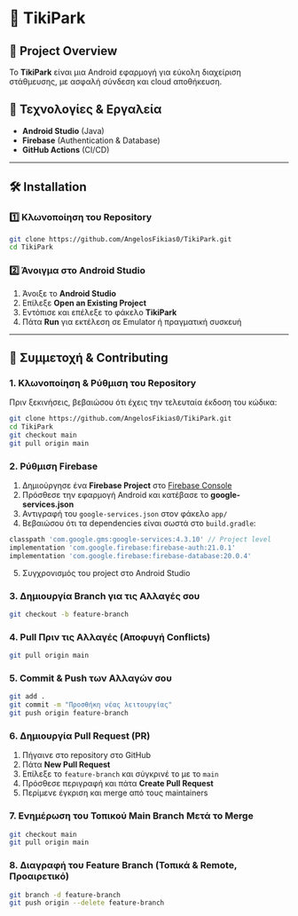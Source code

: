 # 🚗 TikiPark

## 📌 Project Overview
Το **TikiPark** είναι μια Android εφαρμογή για εύκολη διαχείριση στάθμευσης, με ασφαλή σύνδεση και cloud αποθήκευση.

## 📱 Τεχνολογίες & Εργαλεία
- **Android Studio** (Java)
- **Firebase** (Authentication & Database)
- **GitHub Actions** (CI/CD)

---

## 🛠 Installation

### 1️⃣ Κλωνοποίηση του Repository
```bash
git clone https://github.com/AngelosFikias0/TikiPark.git
cd TikiPark
```

### 2️⃣ Άνοιγμα στο Android Studio

1. Άνοιξε το **Android Studio**
2. Επίλεξε **Open an Existing Project**
3. Εντόπισε και επέλεξε το φάκελο **TikiPark**
4. Πάτα **Run** για εκτέλεση σε Emulator ή πραγματική συσκευή

---

## 👥 Συμμετοχή & Contributing

### 1. **Κλωνοποίηση & Ρύθμιση του Repository**
Πριν ξεκινήσεις, βεβαιώσου ότι έχεις την τελευταία έκδοση του κώδικα:
```bash
git clone https://github.com/AngelosFikias0/TikiPark.git
cd TikiPark
git checkout main
git pull origin main
```

### 2. **Ρύθμιση Firebase**
1. Δημιούργησε ένα **Firebase Project** στο [Firebase Console](https://console.firebase.google.com/)
2. Πρόσθεσε την εφαρμογή Android και κατέβασε το **google-services.json**
3. Αντιγραφή του `google-services.json` στον φάκελο `app/`
4. Βεβαιώσου ότι τα dependencies είναι σωστά στο `build.gradle`:
```gradle
classpath 'com.google.gms:google-services:4.3.10' // Project level
implementation 'com.google.firebase:firebase-auth:21.0.1'
implementation 'com.google.firebase:firebase-database:20.0.4'
```
5. Συγχρονισμός του project στο Android Studio

### 3. **Δημιουργία Branch για τις Αλλαγές σου**
```bash
git checkout -b feature-branch
```

### 4. **Pull Πριν τις Αλλαγές (Αποφυγή Conflicts)**
```bash
git pull origin main
```

### 5. **Commit & Push των Αλλαγών σου**
```bash
git add .
git commit -m "Προσθήκη νέας λειτουργίας"
git push origin feature-branch
```

### 6. **Δημιουργία Pull Request (PR)**
1. Πήγαινε στο repository στο GitHub
2. Πάτα **New Pull Request**
3. Επίλεξε το `feature-branch` και σύγκρινέ το με το `main`
4. Πρόσθεσε περιγραφή και πάτα **Create Pull Request**
5. Περίμενε έγκριση και merge από τους maintainers

### 7. **Ενημέρωση του Τοπικού Main Branch Μετά το Merge**
```bash
git checkout main
git pull origin main
```

### 8. **Διαγραφή του Feature Branch (Τοπικά & Remote, Προαιρετικό)**
```bash
git branch -d feature-branch
git push origin --delete feature-branch
```
